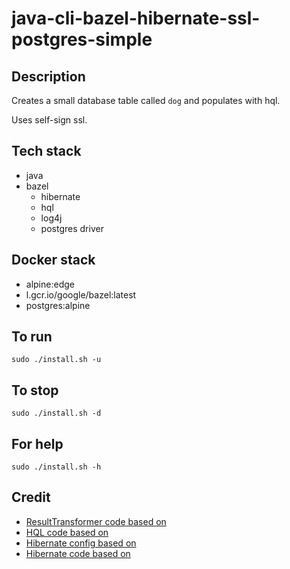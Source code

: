 # java-cli-bazel-hibernate-ssl-postgres-simple

## Description
Creates a small database table
called `dog` and populates with
hql.

Uses self-sign ssl.

## Tech stack
- java
- bazel
  - hibernate
  - hql
  - log4j
  - postgres driver

## Docker stack
- alpine:edge
- l.gcr.io/google/bazel:latest
- postgres:alpine

## To run
`sudo ./install.sh -u`

## To stop
`sudo ./install.sh -d`
## For help
`sudo ./install.sh -h`

## Credit
- [ResultTransformer code based on](https://thorben-janssen.com/hibernate-resulttransformer/)
- [HQL code based on](https://www.journaldev.com/2954/hibernate-query-language-hql-example-tutorial)
- [Hibernate config based on](https://www.theserverside.com/blog/Coffee-Talk-Java-News-Stories-and-Opinions/An-example-hibernatecfgxml-for-MySQL-8-and-Hibernate-5)
- [Hibernate code based on](https://github.com/lokeshgupta1981/hibernate/tree/master/hibernate-hello-world)
